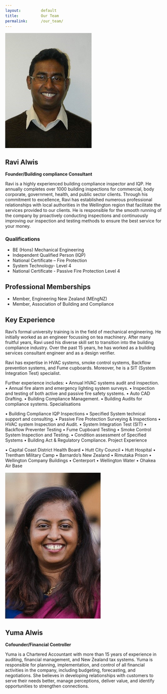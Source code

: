 ```yaml
---
layout:         default
title:          Our Team
permalink:      /our_team/
---
```


![Ravi Alwis](/images/ravi.jpg)

## Ravi Alwis

**Founder/Building compliance Consultant**

Ravi is a highly experienced building compliance inspector and IQP. He annually completes over 1000 building inspections for commercial, body corporate, government, health, and public sector clients. Through his commitment to excellence, Ravi has established numerous professional relationships with local authorities in the Wellington region that facilitate the services provided to our clients.
He is responsible for the smooth running of the company by proactively conducting inspections and continuously improving our inspection and testing methods to ensure the best service for your money.


### Qualifications

- BE (Hons) Mechanical Engineering 
- Independent Qualified Person (IQP)
- National Certificate – Fire Protection 
- System Technology- Level 4
- National Certificate - Passive Fire Protection Level 4

## Professional Memberships
- Member, Engineering New Zealand (MEngNZ)
- Member, Association of Building and Compliance		

## Key Experience

Ravi’s formal university training is in the field of mechanical engineering. He initially worked as an engineer focussing on tea machinery. After many fruitful years, Ravi used his diverse skill set to transition into the building compliance industry. Over the past 15 years, he has worked as a building services consultant engineer and as a design verifier. 

Ravi has expertise in HVAC systems, smoke control systems, Backflow prevention systems, and Fume cupboards. 
Moreover, he is a SIT (System Integration Test) specialist.

Further experience includes:
•	Annual HVAC systems audit and inspection.
•	Annual fire alarm and emergency lighting system surveys.
•	Inspection and testing of both active and passive fire safety systems.
•	Auto CAD Drafting.
•	Building Compliance Management.
•	Building Audits for compliance systems.
Specialisations

•	Building Compliance IQP Inspections
•	Specified System technical support and consulting.
•	Passive Fire Protection Surveying & Inspections
•	HVAC system Inspection and Audit.
•	System Integration Test (SIT) 
•	Backflow Preventer Testing
•	Fume Cupboard Testing
•	Smoke Control System Inspection and Testing.
•	Condition assessment of Specified Systems 
•	Building Act & Regulatory Compliance.		Project Experience

•	Capital Coast District Health Board 
•	Hutt City Council 
•	Hutt Hospital
•	Trentham Military Camp
•	Barnardo’s New Zealand
•	Rimutaka Prison
•	Wellington Company Buildings 
•	Centerport
•	Wellington Water 
•	Ohakea Air Base

![Yuma Alwis](/images/yuma.jpg)

## Yuma Alwis

**Cofounder/Financial Controller**

Yuma is a Chartered Accountant with more than 15 years of experience in auditing, financial management, and New Zealand tax systems. Yuma is responsible for planning, implementation, and control of all financial activities in the company, including budgeting, forecasting, and negotiations. She believes in developing relationships with customers to serve their needs better, manage perceptions, deliver value, and identify opportunities to strengthen connections.
